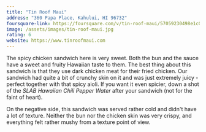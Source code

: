 ```yaml
---
title: "Tin Roof Maui"
address: "360 Papa Place, Kahului, HI 96732"
foursquare-link: https://foursquare.com/v/tin-roof-maui/57059230498e1c07f1215878
image: /assets/images/tin-roof-maui.jpg
rating: 6
website: https://www.tinroofmaui.com
---
```


The spicy chicken sandwich here is very sweet. Both the bun and the sauce have a sweet and fruity Hawaiian taste to
them. The best thing about this sandwich is that they use dark chicken meat for their fried chicken. Our sandwich
had quite a bit of crunchy skin on it and was just extremely juicy - perfect together with that spicy aioli. If you want
it even spicier, down a shot of the *SLAB Hawaiian Chili Pepper Water* after your sandwich (not for the faint of heart).

On the negative side, this sandwich was served rather cold and didn't have a lot of texture. Neither the bun nor the 
chicken skin was very crispy, and everything felt rather mushy from a texture point of view.
